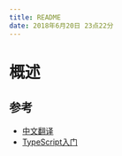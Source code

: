 ```yaml
---
title: README
date: 2018年6月20日 23点22分
---
```


# 概述

## 参考
- [中文翻译](https://zhongsp.gitbooks.io/typescript-handbook/content/doc/handbook/Basic%20Types.html)
- [TypeScript入门](https://ts.xcatliu.com/thanks/)
